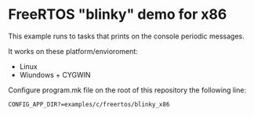 # FreeRTOS "blinky" demo for x86

This example runs to tasks that prints on the console periodic messages.

It works on these platform/envioroment:

* Linux
* Wiundows + CYGWIN


Configure program.mk file on the root of this repository the following line:

`CONFIG_APP_DIR?=examples/c/freertos/blinky_x86`